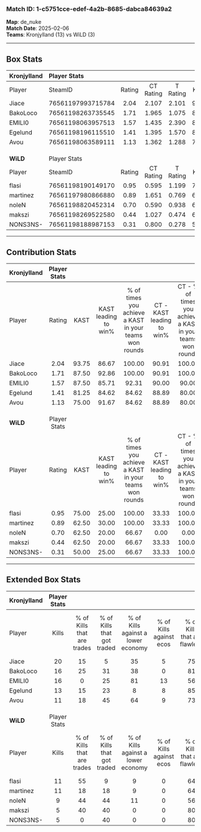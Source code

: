 ### Match ID: 1-c5751cce-edef-4a2b-8685-dabca84639a2  
**Map**: de_nuke  
**Match Date**: 2025-02-06  
**Teams**: Kronjylland (13) vs WiLD (3)  

---  

## Box Stats  

| **Kronjylland** | Player Stats      |        |           |          |       |       |       |         |        |      |     |
| :- | :- | :-: | :-: | :-: | :-: | :-: | :-: | :-: | :-: | :-: | :-: |
| Player          | SteamID           | Rating | CT Rating | T Rating | KAST  |  ADR  | Kills | Assists | Deaths | K/D  | HS% |
| Jiace           | 76561197993715784 |  2.04  |   2.107   |  2.101   | 93.75 | 106.9 |  20   |    6    |   5    | 4.00 | 55  |
| BakoLoco        | 76561198263735545 |  1.71  |   1.965   |  1.075   | 87.50 | 110.2 |  16   |    4    |   7    | 2.29 | 50  |
| EMILI0          | 76561198063957513 |  1.57  |   1.435   |  2.390   | 87.50 | 118.1 |  16   |    5    |   12   | 1.33 | 50  |
| Egelund         | 76561198196115510 |  1.41  |   1.395   |  1.570   | 81.25 | 88.8  |  13   |    5    |   8    | 1.63 | 46  |
| Avou            | 76561198063589111 |  1.13  |   1.362   |  1.288   | 75.00 | 66.1  |  11   |    8    |   10   | 1.10 | 54  |
|                 |                   |        |           |          |       |       |       |         |        |      |     |
|                 |                   |        |           |          |       |       |       |         |        |      |     |
|                 |                   |        |           |          |       |       |       |         |        |      |     |
| **WiLD**        | Player Stats      |        |           |          |       |       |       |         |        |      |     |
| Player          | SteamID           | Rating | CT Rating | T Rating | KAST  |  ADR  | Kills | Assists | Deaths | K/D  | HS% |
| flasi           | 76561198190149170 |  0.95  |   0.595   |  1.199   | 75.00 | 70.5  |  11   |    3    |   15   | 0.73 | 36  |
| martinez        | 76561197980866880 |  0.89  |   1.651   |  0.769   | 62.50 | 74.3  |  11   |    1    |   14   | 0.79 | 36  |
| noleN           | 76561198820452314 |  0.70  |   0.590   |  0.938   | 62.50 | 67.1  |   9   |    3    |   16   | 0.56 | 77  |
| makszi          | 76561198269522580 |  0.44  |   1.027   |  0.474   | 62.50 | 47.4  |   5   |    5    |   16   | 0.31 | 60  |
| NONS3NS-        | 76561198188987153 |  0.31  |   0.800   |  0.278   | 50.00 | 43.1  |   5   |    1    |   16   | 0.31 | 80  |
---  

## Contribution Stats  

| **Kronjylland** | Player Stats |       |                      |                                                        |                           |                                                             |                          |                                                            |
| :- | :-: | :-: | :-: | :-: | :-: | :-: | :-: | :-: |
| Player          |    Rating    | KAST  | KAST leading to win% | % of times you achieve a KAST in your teams won rounds | CT - KAST leading to win% | CT - % of times you achieve a KAST in your teams won rounds | T - KAST leading to win% | T - % of times you achieve a KAST in your teams won rounds |
| Jiace           |     2.04     | 93.75 |        86.67         |                         100.00                         |           90.91           |                           100.00                            |          75.00           |                           100.00                           |
| BakoLoco        |     1.71     | 87.50 |        92.86         |                         100.00                         |           90.91           |                           100.00                            |          100.00          |                           100.00                           |
| EMILI0          |     1.57     | 87.50 |        85.71         |                         92.31                          |           90.00           |                            90.00                            |          75.00           |                           100.00                           |
| Egelund         |     1.41     | 81.25 |        84.62         |                         84.62                          |           88.89           |                            80.00                            |          75.00           |                           100.00                           |
| Avou            |     1.13     | 75.00 |        91.67         |                         84.62                          |           88.89           |                            80.00                            |          100.00          |                           100.00                           |
|                 |              |       |                      |                                                        |                           |                                                             |                          |                                                            |
|                 |              |       |                      |                                                        |                           |                                                             |                          |                                                            |
|                 |              |       |                      |                                                        |                           |                                                             |                          |                                                            |
| **WiLD**        | Player Stats |       |                      |                                                        |                           |                                                             |                          |                                                            |
| Player          |    Rating    | KAST  | KAST leading to win% | % of times you achieve a KAST in your teams won rounds | CT - KAST leading to win% | CT - % of times you achieve a KAST in your teams won rounds | T - KAST leading to win% | T - % of times you achieve a KAST in your teams won rounds |
| flasi           |     0.95     | 75.00 |        25.00         |                         100.00                         |           33.33           |                           100.00                            |          22.22           |                           100.00                           |
| martinez        |     0.89     | 62.50 |        30.00         |                         100.00                         |           33.33           |                           100.00                            |          28.57           |                           100.00                           |
| noleN           |     0.70     | 62.50 |        20.00         |                         66.67                          |           0.00            |                            0.00                             |          25.00           |                           100.00                           |
| makszi          |     0.44     | 62.50 |        20.00         |                         66.67                          |           33.33           |                           100.00                            |          14.29           |                           50.00                            |
| NONS3NS-        |     0.31     | 50.00 |        25.00         |                         66.67                          |           33.33           |                           100.00                            |          20.00           |                           50.00                            |
---  

## Extended Box Stats  

| **Kronjylland** | Player Stats |                            |                            |                                    |                         |                              |                                 |        |                             |                                     |                          |                               |                            |
| :- | :-: | :-: | :-: | :-: | :-: | :-: | :-: | :-: | :-: | :-: | :-: | :-: | :-: |
| Player          |    Kills     | % of Kills that are trades | % of Kills that got traded | % of Kills against a lower economy | % of Kills against ecos | % of Kills that are flawless | % of Kills that are close duels | Deaths | % of Deaths that get traded | % of Deaths against a lower economy | % of Deaths against ecos | % of Deaths that are flawless | % of Deaths that are close |
| Jiace           |      20      |             15             |             5              |                 35                 |            5            |              75              |                0                |   5    |             40              |                 40                  |            0             |              80               |             0              |
| BakoLoco        |      16      |             25             |             31             |                 38                 |            0            |              81              |                0                |   7    |             14              |                 43                  |            0             |              43               |             0              |
| EMILI0          |      16      |             0              |             25             |                 81                 |           13            |              56              |                0                |   12   |             25              |                 42                  |            0             |              50               |             8              |
| Egelund         |      13      |             15             |             23             |                 8                  |            8            |              85              |                8                |   8    |             25              |                 50                  |            0             |              100              |             0              |
| Avou            |      11      |             18             |             45             |                 64                 |            9            |              73              |                0                |   10   |             30              |                 40                  |            0             |              80               |             10             |
|                 |              |                            |                            |                                    |                         |                              |                                 |        |                             |                                     |                          |                               |                            |
|                 |              |                            |                            |                                    |                         |                              |                                 |        |                             |                                     |                          |                               |                            |
|                 |              |                            |                            |                                    |                         |                              |                                 |        |                             |                                     |                          |                               |                            |
| **WiLD**        | Player Stats |                            |                            |                                    |                         |                              |                                 |        |                             |                                     |                          |                               |                            |
| Player          |    Kills     | % of Kills that are trades | % of Kills that got traded | % of Kills against a lower economy | % of Kills against ecos | % of Kills that are flawless | % of Kills that are close duels | Deaths | % of Deaths that get traded | % of Deaths against a lower economy | % of Deaths against ecos | % of Deaths that are flawless | % of Deaths that are close |
| flasi           |      11      |             55             |             9              |                 9                  |            0            |              64              |                9                |   15   |             20              |                  7                  |            0             |              87               |             0              |
| martinez        |      11      |             18             |             18             |                 9                  |            0            |              64              |                9                |   14   |             21              |                  7                  |            0             |              71               |             0              |
| noleN           |      9       |             44             |             44             |                 11                 |            0            |              56              |                0                |   16   |             25              |                  6                  |            0             |              63               |             0              |
| makszi          |      5       |             40             |             40             |                 0                  |            0            |              80              |                0                |   16   |             31              |                  6                  |            0             |              69               |             0              |
| NONS3NS-        |      5       |             0              |             40             |                 0                  |            0            |              80              |                0                |   16   |             19              |                  6                  |            0             |              69               |             6              |
